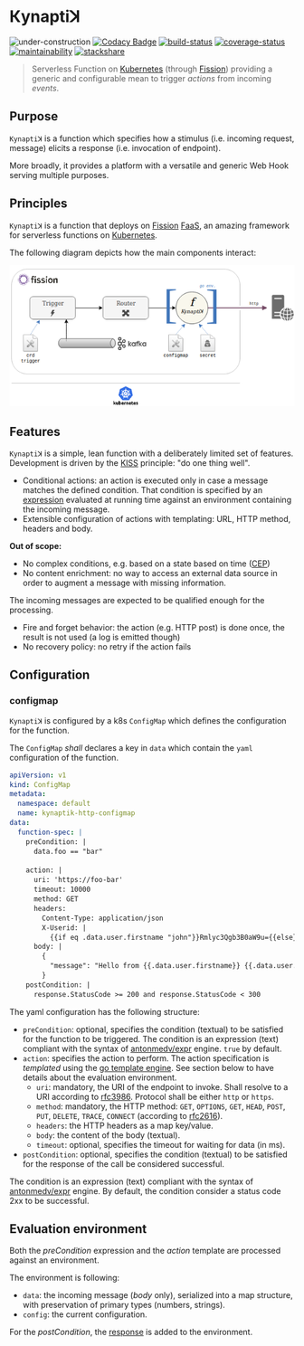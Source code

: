 # Кynaptiꓘ

![under-construction](https://img.shields.io/badge/%F0%9F%9A%A7-under%20construction-important)
[![Codacy Badge](https://api.codacy.com/project/badge/Grade/ef38ed828c4c494f83e63cb3f65d0e30)](https://app.codacy.com/app/ccamel/kynaptik?utm_source=github.com&utm_medium=referral&utm_content=ccamel/kynaptik&utm_campaign=Badge_Grade_Dashboard)
[![build-status](https://circleci.com/gh/ccamel/kynaptik/tree/master.svg?style=shield)](https://circleci.com/gh/ccamel/kynaptik/tree/master)
[![coverage-status](https://coveralls.io/repos/github/ccamel/kynaptik/badge.svg?branch=master&kill_cache=1)](https://coveralls.io/github/ccamel/kynaptik?branch=master)
[![maintainability](https://api.codeclimate.com/v1/badges/bb38e3df1b0591b4d1ef/maintainability)](https://codeclimate.com/github/ccamel/kynaptik/maintainability)
[![stackshare](http://img.shields.io/badge/tech-stack-0690fa.svg?style=flat)](https://stackshare.io/ccamel/kynaptik)

> Serverless Function on [Kubernetes]() (through [Fission](https://fission.io/)) providing a generic and configurable mean to trigger _actions_ from incoming _events_.

## Purpose

`Kynaptiꓘ` is a function which specifies how a stimulus (i.e. incoming request, message) elicits a response (i.e. invocation of endpoint).

More broadly, it provides a platform with a versatile and generic Web Hook serving multiple purposes.

## Principles

`Kynaptiꓘ` is a function that deploys on [Fission]() [FaaS](https://en.wikipedia.org/wiki/Function_as_a_service), an amazing framework for serverless functions on [Kubernetes].

The following diagram depicts how the main components interact:

![overview](doc/kynaptik-overview.png)

## Features

`Kynaptiꓘ` is a simple, lean function with a deliberately limited set of features. Development is driven by the [KISS](https://en.wikipedia.org/wiki/KISS_principle) principle:
"do one thing well".

  - Conditional actions: an action is executed only in case a message matches the defined condition. That condition is specified by an [expression](https://github.com/antonmedv/expr) evaluated
at running time against an environment containing the incoming message.
  - Extensible configuration of actions with templating: URL, HTTP method, headers and body.

__Out of scope:__

  - No complex conditions, e.g. based on a state based on time ([CEP](https://en.wikipedia.org/wiki/Complex_event_processing))
  - No content enrichment: no way to access an external data source in order to augment a message with missing information.

The incoming messages are expected to be qualified enough for the processing.

  - Fire and forget behavior: the action (e.g. HTTP post) is done once, the result is not used (a log is emitted though)
  - No recovery policy: no retry if the action fails

## Configuration

### configmap

`Kynaptiꓘ` is configured by a k8s `ConfigMap` which defines the configuration for the function.

The `ConfigMap` _shall_ declares a key in `data` which contain the `yaml` configuration of the function.

```yaml
apiVersion: v1
kind: ConfigMap
metadata:
  namespace: default
  name: kynaptik-http-configmap
data:
  function-spec: |
    preCondition: |
      data.foo == "bar"

    action: |
      uri: 'https://foo-bar'      
      timeout: 10000
      method: GET
      headers:
        Content-Type: application/json
        X-Userid: |
          {{if eq .data.user.firstname "john"}}Rmlyc3Qgb3B0aW9u={{else}}U2Vjb25kIG9wdGlvbg=={{end}}
      body: |
        {
          "message": "Hello from {{.data.user.firstname}} {{.data.user.lastname}}"
        }
    postCondition: |
      response.StatusCode >= 200 and response.StatusCode < 300
```

The yaml configuration has the following structure:

  - `preCondition`: optional, specifies the condition (textual) to be satisfied for the function to be triggered. The condition is an expression 
  (text) compliant with the syntax of [antonmedv/expr](https://github.com/antonmedv/expr/blob/master/docs/Language-Definition.md) engine. `true` by default.
  - `action`: specifies the action to perform. The action specification is _templated_ using the [go template engine](https://golang.org/pkg/text/template/).
  See section below to have details about the evaluation environment.
    - `uri`: mandatory, the URI of the endpoint to invoke. Shall resolve to a URI according to [rfc3986](https://www.ietf.org/rfc/rfc3986.txt).
    Protocol shall be either `http` or `https`.
    - `method`: mandatory, the HTTP method: `GET`, `OPTIONS`, `GET`, `HEAD`, `POST`, `PUT`, `DELETE`, `TRACE`, `CONNECT` (according to [rfc2616](https://www.ietf.org/rfc/rfc2616.txt)).
    - `headers`: the HTTP headers as a map key/value.
    - `body`: the content of the body (textual).
    - `timeout`: optional, specifies the timeout for waiting for data (in ms).
  - `postCondition`: optional, specifies the condition (textual) to be satisfied for the response of the call be considered successful.

The condition is an expression (text) compliant with the syntax of [antonmedv/expr](https://github.com/antonmedv/expr/blob/master/docs/Language-Definition.md) engine.
By default, the condition consider a status code 2xx to be successful.

## Evaluation environment

Both the _preCondition_ expression and the _action_ template are processed against an environment.

The environment is following:

  - `data`: the incoming message (_body_ only), serialized into a map structure, with preservation of primary types (numbers, strings).
  - `config`: the current configuration.

For the _postCondition_, the [response](https://golang.org/pkg/net/http/#Response) is added to the environment. 

[kubernetes]: https://kubernetes.io/
[fission]: https://fission.io/

